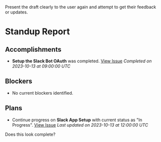 Present the draft clearly to the user again and attempt to get their feedback or updates.

# Standup Report

## Accomplishments
- **Setup the Slack Bot OAuth** was completed. [View Issue](https://linear.app/rhythms/issue/JHRHY-18)
  _Completed on 2023-10-13 at 09:00:00 UTC_

## Blockers
- No current blockers identified.

## Plans
- Continue progress on **Slack App Setup** with current status as "In Progress". [View Issue](https://linear.app/rhythms/issue/JHRHY-5)
  _Last updated on 2023-10-13 at 12:00:00 UTC_

Does this look complete?